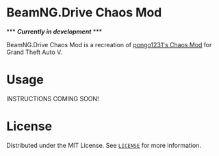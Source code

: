 # BeamNG.Drive Chaos Mod

*** ***Currently in development*** ***

BeamNG.Drive Chaos Mod is a recreation of <a href ="https://github.com/gta-chaos-mod/ChaosModV">pongo1231's Chaos Mod</a> for Grand Theft Auto V.

# Usage

INSTRUCTIONS COMING SOON! 

# License

Distributed under the MIT License. See <a href="https://github.com/superfroggman/BeamNG-Chaos-Mod/blob/main/LICENSE" >`LICENSE`</a> for more information.

